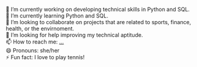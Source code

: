 
<!--
**life-learner-365/life-learner-365** is a ✨ _special_ ✨ repository because its `README.md` (this file) appears on your GitHub profile.

Here are some ideas to get you started:

- 🔭 I’m currently working on ...
- 🌱 I’m currently learning ...
- 👯 I’m looking to collaborate on ...
- 🤔 I’m looking for help with ...
- 💬 Ask me about ...
- 📫 How to reach me: ...
- 😄 Pronouns: ...
- ⚡ Fun fact: ...
-->
🔭 I’m currently working on developing technical skills in Python and SQL. <br>
🌱 I’m currently learning Python and SQL. <br>
👯 I’m looking to collaborate on projects that are related to sports, finance, health, or the envirnoment. <br>
🤔 I’m looking for help improving my technical aptitude.<br>
📫 How to reach me: [...](https://www.linkedin.com/in/vanessa-herrera-618631121/)<br>
😄 Pronouns: she/her<br>
⚡ Fun fact: I love to play tennis!<br>
